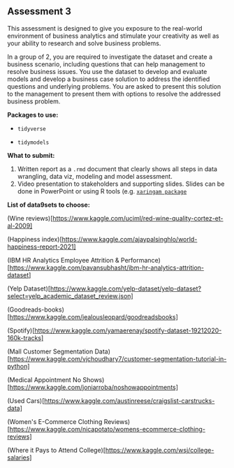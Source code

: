 ## Assessment 3

This assessment is designed to give you exposure to the real-world environment of business analytics and stimulate your creativity as well as your ability to research and 
solve business problems. 

In a group of 2, you are required to investigate the dataset and create a business scenario, including questions that can help management to resolve business issues. 
You use the dataset to develop and evaluate models and develop a business case solution to address the identified questions and underlying problems.
You are asked to present this solution to the management to present them with options to resolve the addressed business problem.
 
**Packages to use:**

- `tidyverse`

- `tidymodels`

**What to submit:**

1. Written report as a `.rmd` document that clearly shows all steps in data wrangling, data viz, modeling and model assessment.
2. Video presentation to stakeholders and supporting slides. Slides can be done in PowerPoint or using R tools (e.g. [`xaringam package`](https://bookdown.org/yihui/rmarkdown/xaringan.html)

**List of data9sets to choose:**

(Wine reviews)[https://www.kaggle.com/uciml/red-wine-quality-cortez-et-al-2009]

(Happiness index)[https://www.kaggle.com/ajaypalsinghlo/world-happiness-report-2021]

(IBM HR Analytics Employee Attrition & Performance)[https://www.kaggle.com/pavansubhasht/ibm-hr-analytics-attrition-dataset]

(Yelp Dataset)[https://www.kaggle.com/yelp-dataset/yelp-dataset?select=yelp_academic_dataset_review.json]

(Goodreads-books)[https://www.kaggle.com/jealousleopard/goodreadsbooks]

(Spotify)[https://www.kaggle.com/yamaerenay/spotify-dataset-19212020-160k-tracks]

(Mall Customer Segmentation Data)[https://www.kaggle.com/vjchoudhary7/customer-segmentation-tutorial-in-python]

(Medical Appointment No Shows)[https://www.kaggle.com/joniarroba/noshowappointments]

(Used Cars)[https://www.kaggle.com/austinreese/craigslist-carstrucks-data]

(Women's E-Commerce Clothing Reviews)[https://www.kaggle.com/nicapotato/womens-ecommerce-clothing-reviews]

(Where it Pays to Attend College)[https://www.kaggle.com/wsj/college-salaries]

